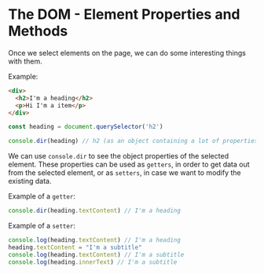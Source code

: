 # The DOM - Element Properties and Methods

Once we select elements on the page, we can do some interesting things with them.

Example:

```html
<div>
  <h2>I'm a heading</h2>
  <p>Hi I'm a item</p>
</div>
```

```js
const heading = document.querySelector('h2')

console.dir(heading) // h2 (as an object containing a lot of properties)
```

We can use `console.dir` to see the object properties of the selected element.
These properties can be used as `getters`, in order to get data out from the selected element, or as `setters`, in case we want to modify the existing data.

Example of a `getter`:

```js
console.dir(heading.textContent) // I'm a heading
```

Example of a `setter`:

```js
console.log(heading.textContent) // I'm a heading
heading.textContent = "I'm a subtitle"
console.log(heading.textContent) // I'm a subtitle
console.log(heading.innerText) // I'm a subtitle
```
